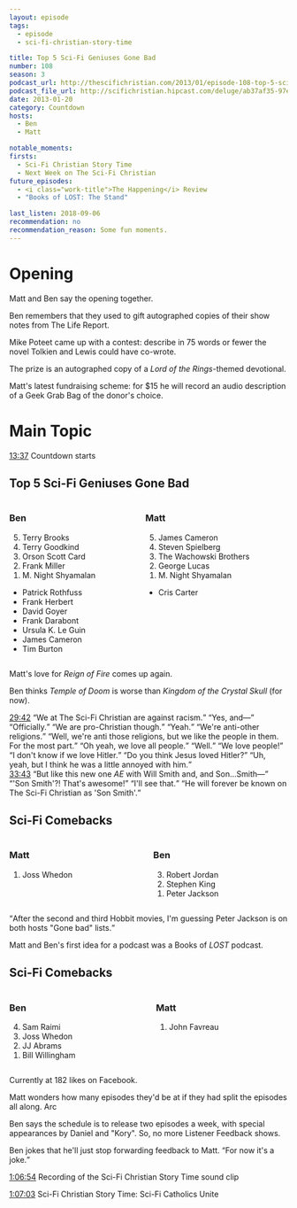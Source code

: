 ```yaml
---
layout: episode
tags:
  - episode
  - sci-fi-christian-story-time

title: Top 5 Sci-Fi Geniuses Gone Bad
number: 108
season: 3
podcast_url: http://thescifichristian.com/2013/01/episode-108-top-5-sci-fi-geniuses-gone-bad/
podcast_file_url: http://scifichristian.hipcast.com/deluge/ab37af35-97ec-0360-9ab7-e0a9ac792112.mp3
date: 2013-01-20
category: Countdown
hosts:
  - Ben
  - Matt

notable_moments:
firsts:
  - Sci-Fi Christian Story Time
  - Next Week on The Sci-Fi Christian
future_episodes:
  - <i class="work-title">The Happening</i> Review
  - "Books of LOST: The Stand"

last_listen: 2018-09-06
recommendation: no
recommendation_reason: Some fun moments. 
---
```

# Opening
Matt and Ben say the opening together. 

Ben remembers that they used to gift autographed copies of their show notes from The Life Report.

Mike Poteet came up with a contest: describe in 75 words or fewer the novel Tolkien and Lewis could have co-wrote.

The prize is an autographed copy of a <i class="work-title">Lord of the Rings</i>-themed devotional. 

Matt's latest fundraising scheme: for $15 he will record an audio description of a Geek Grab Bag of the donor's choice. 



# Main Topic
<a class="timestamp tag is-medium is-rounded is-primary" href="http://scifichristian.hipcast.com/deluge/ab37af35-97ec-0360-9ab7-e0a9ac792112.mp3#t=00:13:37">13:37</a> Countdown starts

<div class="top-five">
  <h2 class="has-text-centered">Top 5 Sci-Fi Geniuses Gone Bad</h2>
  <div class="columns">
    <div class="column ben">
      <h3>Ben</h3>
      <ol reversed>
        <li>Terry Brooks
        <li>Terry Goodkind
        <li>Orson Scott Card
        <li>Frank Miller
        <li>M. Night Shyamalan
      </ol>
      <ul class="runner-ups">
        <li>Patrick Rothfuss
        <li>Frank Herbert
        <li>David Goyer
        <li>Frank Darabont
        <li>Ursula K. Le Guin 
        <li>James Cameron
        <li>Tim Burton
      </ul>
    </div>
    <div class="column matt">
      <h3>Matt</h3>
      <ol reversed>
        <li>James Cameron
        <li>Steven Spielberg
        <li>The Wachowski Brothers
        <li>George Lucas
        <li>M. Night Shyamalan 
      </ol>
      <ul class="runner-ups">
        <li>Cris Carter
      </ul>
    </div>
  </div>
</div>

Matt's love for <i class="work-title">Reign of Fire</i> comes up again.

Ben thinks <i class="work-title">Temple of Doom</i> is worse than <i class="work-title">Kingdom of the Crystal Skull</i> (for now).

<div class="quote">
  <a class="timestamp tag is-medium is-rounded is-primary" href="http://scifichristian.hipcast.com/deluge/ab37af35-97ec-0360-9ab7-e0a9ac792112.mp3#t=00:29:42">29:42</a>
  <q class="ben">We at The Sci-Fi Christian are against racism.</q>
  <q class="matt">Yes, and—</q>
  <q class="ben">Officially.</q>
  <q class="matt">We are pro-Christian though.</q>
  <q class="ben">Yeah.</q>
  <q class="matt">We're anti-other religions.</q>
  <q class="ben">Well, we're anti those religions, but we like the people in them. For the most part.</q>
  <q class="matt">Oh yeah, we love all people.</q>
  <q class="ben">Well.</q>
  <q class="matt">We love people!</q>
  <q class="ben">I don't know if we love Hitler.</q>
  <q class="matt">Do you think Jesus loved Hitler?</q>
  <q class="ben">Uh, yeah, but I think he was a little annoyed with him.</q>
</div>

<div class="quote">
  <a class="timestamp tag is-medium is-rounded is-primary" href="http://scifichristian.hipcast.com/deluge/ab37af35-97ec-0360-9ab7-e0a9ac792112.mp3#t=00:33:43">33:43</a>
  <q class="matt">But like this new one <i class="work-title">AE</i> with Will Smith and, and Son…Smith—</q>
  <q class="ben">'Son Smith'?! That's awesome!</q>
  <q class="matt">I'll see that.</q>
  <q class="ben">He will forever be known on The Sci-Fi Christian as 'Son Smith'.</q>
</div>

<div class="top-five">
  <h2 class="has-text-centered">Sci-Fi Comebacks</h2>
  <div class="columns">
    <div class="column matt">
      <h3>Matt</h3>
      <ol reversed>
        <li>Joss Whedon
      </ol>
    </div>
    <div class="column ben">
      <h3>Ben</h3>
      <ol reversed>
        <li>Robert Jordan
        <li>Stephen King
        <li>Peter Jackson
      </ol>
    </div>
  </div>
</div>

<q class="archivist inline">After the second and third Hobbit movies, I'm guessing Peter Jackson is on both hosts "Gone bad" lists.</q>

Matt and Ben's first idea for a podcast was a Books of <i class="work-title">LOST</i> podcast. 

<div class="top-five">
  <h2 class="has-text-centered">Sci-Fi Comebacks</h2>
  <div class="columns">
    <div class="column ben">
      <h3>Ben</h3>
      <ol reversed>
        <li>Sam Raimi
        <li>Joss Whedon
        <li>JJ Abrams
        <li>Bill Willingham
      </ol>
    </div>
    <div class="column matt">
      <h3>Matt</h3>
      <ol reversed>
        <li>John Favreau
      </ol>
    </div>
  </div>
</div>

Currently at 182 likes on Facebook.

Matt wonders how many episodes they'd be at if they had split the episodes all along. Arc

Ben says the schedule is to release two episodes a week, with special appearances by Daniel and "Kory". So, no more Listener Feedback shows.

Ben jokes that he'll just stop forwarding feedback to Matt. <q class="archivist inline">For now it's a joke.</q> 

<a class="timestamp tag is-medium is-rounded is-primary" href="http://scifichristian.hipcast.com/deluge/ab37af35-97ec-0360-9ab7-e0a9ac792112.mp3#t=01:06:54">1:06:54</a> Recording of the Sci-Fi Christian Story Time sound clip

<a class="timestamp tag is-medium is-rounded is-primary" href="http://scifichristian.hipcast.com/deluge/ab37af35-97ec-0360-9ab7-e0a9ac792112.mp3#t=01:07:03">1:07:03</a> Sci-Fi Christian Story Time: Sci-Fi Catholics Unite